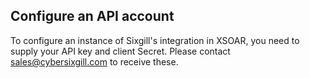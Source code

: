  ## Configure an API account
To configure an instance of Sixgill's integration in XSOAR, you need to supply your API key and client Secret. Please contact sales@cybersixgill.com to receive these.
